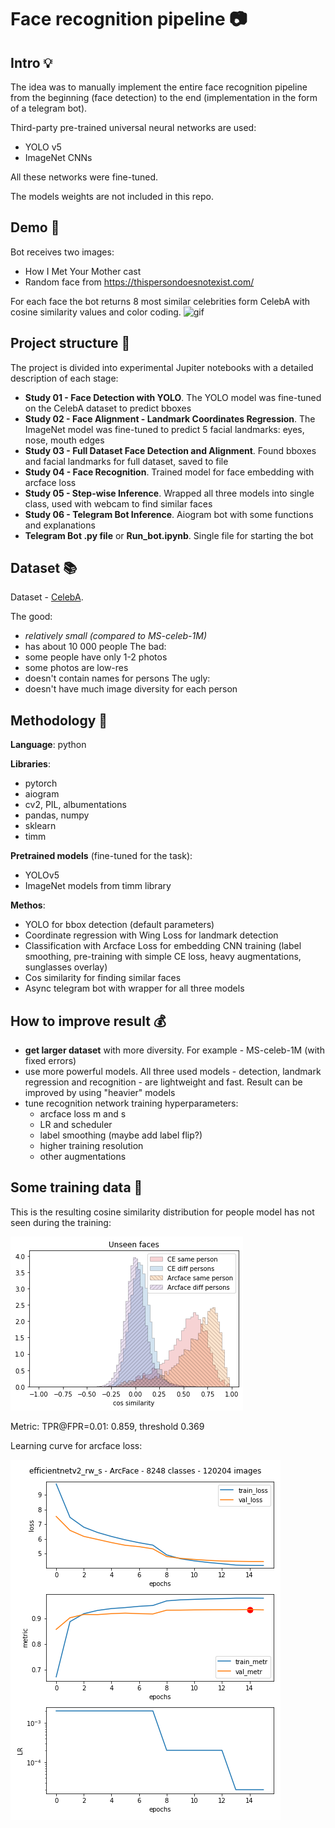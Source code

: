 
# Face recognition pipeline :camera:

## Intro :bulb:

The idea was to manually implement the entire face recognition pipeline from the beginning (face detection) to the end (implementation in the form of a telegram bot).

Third-party pre-trained universal neural networks are used:
- YOLO v5
- ImageNet CNNs

All these networks were fine-tuned.

The models weights are not included in this repo.

## Demo :iphone:

Bot receives two images:
- How I Met Your Mother cast
- Random face from https://thispersondoesnotexist.com/

For each face the bot returns 8 most similar celebrities form CelebA with cosine similarity values and color coding.
![gif](demo_face_recognition.gif)

## Project structure :ledger:

The project is divided into experimental Jupiter notebooks with a detailed description of each stage:

- **Study 01 - Face Detection with YOLO**. The YOLO model was fine-tuned on the CelebA dataset to predict bboxes
- **Study 02 - Face Alignment - Landmark Coordinates Regression**. The ImageNet model was fine-tuned to predict 5 facial landmarks: eyes, nose, mouth edges
- **Study 03 - Full Dataset Face Detection and Alignment**. Found bboxes and facial landmarks for full dataset, saved to file
- **Study 04 - Face Recognition**. Trained model for face embedding with arcface loss
- **Study 05 - Step-wise Inference**. Wrapped all three models into single class, used with webcam to find similar faces
- **Study 06 - Telegram Bot Inference**. Aiogram bot with some functions and explanations
- **Telegram Bot .py file** or **Run_bot.ipynb**. Single file for starting the bot

## Dataset :books:

Dataset - [CelebA](https://mmlab.ie.cuhk.edu.hk/projects/CelebA.html).

The good:
- *relatively small (compared to MS-celeb-1M)*
- has about 10 000 people
The bad:
- some people have only 1-2 photos
- some photos are low-res
- doesn't contain names for persons
The ugly:
- doesn't have much image diversity for each person

## Methodology :ant:

**Language**: python

**Libraries**:
- pytorch
- aiogram
- cv2, PIL, albumentations
- pandas, numpy
- sklearn
- timm

**Pretrained models** (fine-tuned for the task):
- YOLOv5
- ImageNet models from timm library

**Methos**:
- YOLO for bbox detection (default parameters)
- Coordinate regression with Wing Loss for landmark detection
- Classification with Arcface Loss for embedding CNN training (label smoothing, pre-training with simple CE loss, heavy augmentations, sunglasses overlay)
- Cos similarity for finding similar faces
- Async telegram bot with wrapper for all three models

## How to improve result :moneybag:
- **get larger dataset** with more diversity. For example - MS-celeb-1M (with fixed errors)
- use more powerful models. All three used models - detection, landmark regression and recognition - are lightweight and fast. Result can be improved by using "heavier" models
- tune recognition network training hyperparameters:
    - arcface loss m and s
    - LR and scheduler
    - label smoothing (maybe add label flip?)
    - higher training resolution
    - other augmentations
    
## Some training data :wrench:

This is the resulting cosine similarity distribution for people model has not seen during the training:

![cos_sim](unseen_faces_similarity_distrib.png)

Metric: TPR@FPR=0.01: 0.859, threshold 0.369

Learning curve for arcface loss:

![cos_sim](arcface_learning_curve.png)